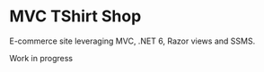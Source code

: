 ﻿# MVC TShirt Shop
 
E-commerce site leveraging MVC, .NET 6, Razor views and SSMS.

Work in progress
 
 
